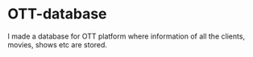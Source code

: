 # OTT-database
I made a database for OTT platform where information of all the clients, movies, shows etc are stored.
